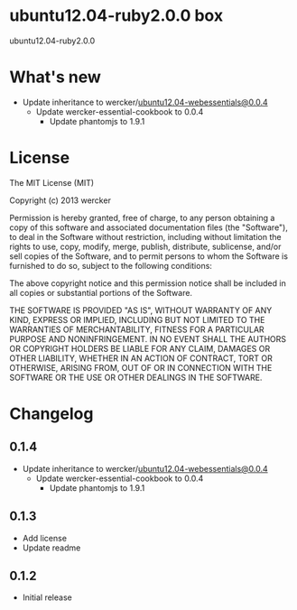 # ubuntu12.04-ruby2.0.0 box

ubuntu12.04-ruby2.0.0

# What's new

- Update inheritance to wercker/ubuntu12.04-webessentials@0.0.4
  - Update wercker-essential-cookbook to 0.0.4
    - Update phantomjs to 1.9.1

# License

The MIT License (MIT)

Copyright (c) 2013 wercker

Permission is hereby granted, free of charge, to any person obtaining a copy of
this software and associated documentation files (the "Software"), to deal in
the Software without restriction, including without limitation the rights to
use, copy, modify, merge, publish, distribute, sublicense, and/or sell copies of
the Software, and to permit persons to whom the Software is furnished to do so,
subject to the following conditions:

The above copyright notice and this permission notice shall be included in all
copies or substantial portions of the Software.

THE SOFTWARE IS PROVIDED "AS IS", WITHOUT WARRANTY OF ANY KIND, EXPRESS OR
IMPLIED, INCLUDING BUT NOT LIMITED TO THE WARRANTIES OF MERCHANTABILITY, FITNESS
FOR A PARTICULAR PURPOSE AND NONINFRINGEMENT. IN NO EVENT SHALL THE AUTHORS OR
COPYRIGHT HOLDERS BE LIABLE FOR ANY CLAIM, DAMAGES OR OTHER LIABILITY, WHETHER
IN AN ACTION OF CONTRACT, TORT OR OTHERWISE, ARISING FROM, OUT OF OR IN
CONNECTION WITH THE SOFTWARE OR THE USE OR OTHER DEALINGS IN THE SOFTWARE.

# Changelog

## 0.1.4

- Update inheritance to wercker/ubuntu12.04-webessentials@0.0.4
  - Update wercker-essential-cookbook to 0.0.4
    - Update phantomjs to 1.9.1

## 0.1.3

- Add license
- Update readme

## 0.1.2

- Initial release